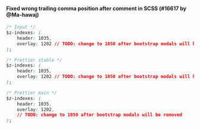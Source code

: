 #### Fixed wrong trailing comma position after comment in SCSS (#16617 by @Ma-hawaj)

<!-- prettier-ignore -->
```css
/* Input */
$z-indexes: (
    header: 1035,
    overlay: 1202 // TODO: change to 1050 after bootstrap modals will be removed
);

/* Prettier stable */
$z-indexes: (
    header: 1035,
    overlay: 1202 // TODO: change to 1050 after bootstrap modals will be removed,
);

/* Prettier main */
$z-indexes: (
    header: 1035,
    overlay: 1202,
    // TODO: change to 1050 after bootstrap modals will be removed
);
```
